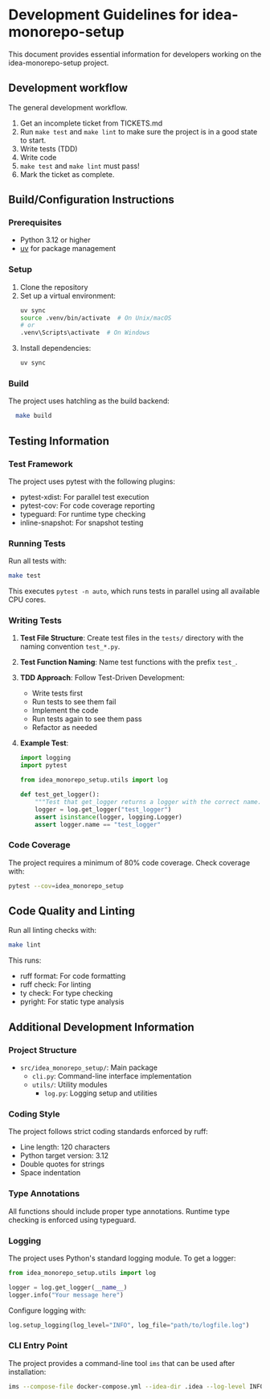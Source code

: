 # Development Guidelines for idea-monorepo-setup

This document provides essential information for developers working on the idea-monorepo-setup project.

## Development workflow
The general development workflow.

1. Get an incomplete ticket from TICKETS.md
2. Run `make test` and `make lint` to make sure the project is in a good state to start. 
3. Write tests (TDD)
4. Write code
5. `make test` and `make lint` must pass!
6. Mark the ticket as complete. 

## Build/Configuration Instructions

### Prerequisites

- Python 3.12 or higher
- [uv](https://github.com/astral-sh/uv) for package management

### Setup

1. Clone the repository
2. Set up a virtual environment:
   ```bash
   uv sync
   source .venv/bin/activate  # On Unix/macOS
   # or
   .venv\Scripts\activate  # On Windows
   ```
3. Install dependencies:
   ```bash
   uv sync
   ```

### Build

The project uses hatchling as the build backend:

```bash
  make build
```

## Testing Information

### Test Framework

The project uses pytest with the following plugins:
- pytest-xdist: For parallel test execution
- pytest-cov: For code coverage reporting
- typeguard: For runtime type checking
- inline-snapshot: For snapshot testing

### Running Tests

Run all tests with:
```bash
make test
```

This executes `pytest -n auto`, which runs tests in parallel using all available CPU cores.

### Writing Tests

1. **Test File Structure**: Create test files in the `tests/` directory with the naming convention `test_*.py`.

2. **Test Function Naming**: Name test functions with the prefix `test_`.

3. **TDD Approach**: Follow Test-Driven Development:
   - Write tests first
   - Run tests to see them fail
   - Implement the code
   - Run tests again to see them pass
   - Refactor as needed

4. **Example Test**:
   ```python
   import logging
   import pytest
   
   from idea_monorepo_setup.utils import log
   
   def test_get_logger():
       """Test that get_logger returns a logger with the correct name."""
       logger = log.get_logger("test_logger")
       assert isinstance(logger, logging.Logger)
       assert logger.name == "test_logger"
   ```

### Code Coverage

The project requires a minimum of 80% code coverage. Check coverage with:

```bash
pytest --cov=idea_monorepo_setup
```

## Code Quality and Linting

Run all linting checks with:
```bash
make lint
```

This runs:
- ruff format: For code formatting
- ruff check: For linting
- ty check: For type checking
- pyright: For static type analysis

## Additional Development Information

### Project Structure

- `src/idea_monorepo_setup/`: Main package
  - `cli.py`: Command-line interface implementation
  - `utils/`: Utility modules
    - `log.py`: Logging setup and utilities

### Coding Style

The project follows strict coding standards enforced by ruff:
- Line length: 120 characters
- Python target version: 3.12
- Double quotes for strings
- Space indentation

### Type Annotations

All functions should include proper type annotations. Runtime type checking is enforced using typeguard.

### Logging

The project uses Python's standard logging module. To get a logger:

```python
from idea_monorepo_setup.utils import log

logger = log.get_logger(__name__)
logger.info("Your message here")
```

Configure logging with:

```python
log.setup_logging(log_level="INFO", log_file="path/to/logfile.log")
```

### CLI Entry Point

The project provides a command-line tool `ims` that can be used after installation:

```bash
ims --compose-file docker-compose.yml --idea-dir .idea --log-level INFO
```